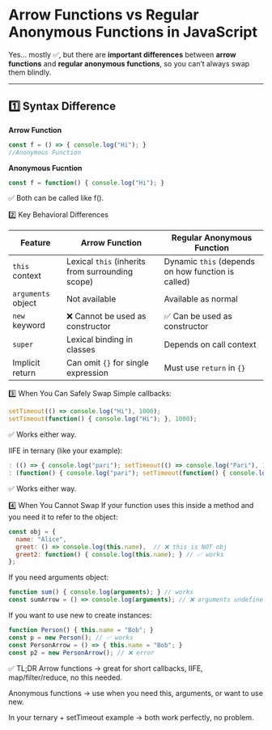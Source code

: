 # Arrow Functions vs Regular Anonymous Functions in JavaScript

Yes… mostly ✅, but there are **important differences** between **arrow functions** and **regular anonymous functions**, so you can’t always swap them blindly.  

---

## 1️⃣ Syntax Difference

**Arrow Function**
```js
const f = () => { console.log("Hi"); }
//Anonymous Function
```
**Anonymous Fucntion**
```js
const f = function() { console.log("Hi"); }
```
✅ Both can be called like f().

2️⃣ Key Behavioral Differences

| Feature            | Arrow Function                                       | Regular Anonymous Function                             |
|-------------------|------------------------------------------------------|-------------------------------------------------------|
| `this` context     | Lexical `this` (inherits from surrounding scope)    | Dynamic `this` (depends on how function is called)   |
| `arguments` object | Not available                                        | Available as normal                                   |
| `new` keyword      | ❌ Cannot be used as constructor                     | ✅ Can be used as constructor                          |
| `super`            | Lexical binding in classes                           | Depends on call context                               |
| Implicit return    | Can omit `{}` for single expression                  | Must use `return` in `{}`                             |


3️⃣ When You Can Safely Swap
Simple callbacks:

```js
setTimeout(() => console.log("Hi"), 1000);
setTimeout(function() { console.log("Hi"); }, 1000);
```
✅ Works either way.

IIFE in ternary (like your example):

```js
: (() => { console.log("pari"); setTimeout(() => console.log("Pari"), 1000); })();
: (function() { console.log("pari"); setTimeout(function() { console.log("Pari"); }, 1000); })();
```
✅ Works either way.

4️⃣ When You Cannot Swap
If your function uses this inside a method and you need it to refer to the object:

```js
const obj = {
  name: "Alice",
  greet: () => console.log(this.name),  // ❌ this is NOT obj
  greet2: function() { console.log(this.name); } // ✅ works
};
```
If you need arguments object:

```js
function sum() { console.log(arguments); } // works
const sumArrow = () => console.log(arguments); // ❌ arguments undefined
```
If you want to use new to create instances:

```js
function Person() { this.name = "Bob"; }
const p = new Person(); // ✅ works
const PersonArrow = () => { this.name = "Bob"; }
const p2 = new PersonArrow(); // ❌ error
```

✅ TL;DR
Arrow functions → great for short callbacks, IIFE, map/filter/reduce, no this needed.

Anonymous functions → use when you need this, arguments, or want to use new.

In your ternary + setTimeout example → both work perfectly, no problem.
